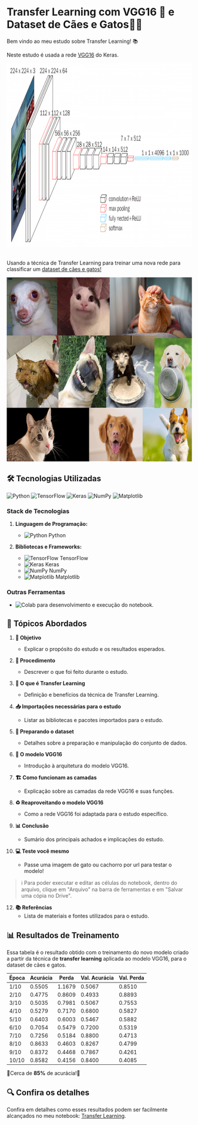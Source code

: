 # Transfer Learning com VGG16 🧠 e Dataset de Cães e Gatos🐶🐱 

Bem vindo ao meu estudo sobre Transfer Learning! 📚

Neste estudo é usada a rede [VGG16](https://keras.io/api/applications/vgg/#vgg16-function) do Keras.
<div align="center">
  <img src="/imgs/estrutura_vgg16.png" alt="Arquitetura VGG16" height=500px width=650px/>
</div>
<br>

Usando a técnica de Transfer Learning para treinar uma nova rede para classificar um [dataset de cães e gatos!](https://www.microsoft.com/en-us/download/details.aspx?id=54765)
<br>
<div align="center">
  <img src="/imgs/dataset.png" alt="Dataset"  height=500px width=650px/>
</div>

## 🛠️ Tecnologias Utilizadas

![Python](https://img.shields.io/badge/-Python-333?style=flat&logo=python&logoColor=white)
![TensorFlow](https://img.shields.io/badge/-TensorFlow-FF6F00?style=flat&logo=tensorflow&logoColor=white)
![Keras](https://img.shields.io/badge/-Keras-D00000?style=flat&logo=keras&logoColor=white)
![NumPy](https://img.shields.io/badge/-NumPy-013243?style=flat&logo=numpy&logoColor=white)
![Matplotlib](https://img.shields.io/badge/-Matplotlib-11557C?style=flat&logo=matplotlib&logoColor=white)

### Stack de Tecnologias

1. **Linguagem de Programação:**
   - ![Python](https://img.shields.io/badge/-Python-333?style=flat&logo=python&logoColor=white) Python

2. **Bibliotecas e Frameworks:**
   - ![TensorFlow](https://img.shields.io/badge/-TensorFlow-FF6F00?style=flat&logo=tensorflow&logoColor=white) TensorFlow
   - ![Keras](https://img.shields.io/badge/-Keras-D00000?style=flat&logo=keras&logoColor=white) Keras
   - ![NumPy](https://img.shields.io/badge/-NumPy-013243?style=flat&logo=numpy&logoColor=white) NumPy
   - ![Matplotlib](https://img.shields.io/badge/-Matplotlib-11557C?style=flat&logo=matplotlib&logoColor=white) Matplotlib

### Outras Ferramentas

- ![Colab](https://img.shields.io/badge/-Google%20Colab-F9AB00?style=flat&logo=google-colab&logoColor=white) para desenvolvimento e execução do notebook.

## 📑 Tópicos Abordados

1. **🎯 Objetivo**
   - Explicar o propósito do estudo e os resultados esperados.

2. **📝 Procedimento**
   - Descrever o que foi feito durante o estudo.

3. **🔄 O que é Transfer Learning**
   - Definição e benefícios da técnica de Transfer Learning.

4. **📥 Importações necessárias para o estudo**
   - Listar as bibliotecas e pacotes importados para o estudo.

5. **📂 Preparando o dataset**
   - Detalhes sobre a preparação e manipulação do conjunto de dados.

6. **🧠 O modelo VGG16**
   - Introdução à arquitetura do modelo VGG16.

7. **🏗️ Como funcionam as camadas**
   - Explicação sobre as camadas da rede VGG16 e suas funções.

8. **♻️ Reaproveitando o modelo VGG16**
   - Como a rede VGG16 foi adaptada para o estudo específico.

9. **📊 Conclusão**
   - Sumário dos principais achados e implicações do estudo.

10. **💻 Teste você mesmo**
    - Passe uma imagem de gato ou cachorro por url para testar o modelo!
>ℹ️ Para poder executar e editar as células do notebook, dentro do arquivo, clique em "Arquivo" na barra de ferramentas e em "Salvar uma cópia no Drive".

12. **📚 Referências**
    - Lista de materiais e fontes utilizados para o estudo.


## 📊 Resultados de Treinamento
Essa tabela é o resultado obtido com o treinamento do novo modelo criado a partir da técnica de **transfer learning** aplicada ao modelo VGG16, para o dataset de cães e gatos.

| Época | Acurácia | Perda   | Val. Acurácia | Val. Perda |
|-------|----------|---------|---------------|------------|
| 1/10  | 0.5505   | 1.1679  | 0.5067        | 0.8510     |
| 2/10  | 0.4775   | 0.8609  | 0.4933        | 0.8893     |
| 3/10  | 0.5035   | 0.7981  | 0.5067        | 0.7553     |
| 4/10  | 0.5279   | 0.7170  | 0.6800        | 0.5827     |
| 5/10  | 0.6403   | 0.6003  | 0.5467        | 0.5882     |
| 6/10  | 0.7054   | 0.5479  | 0.7200        | 0.5319     |
| 7/10  | 0.7256   | 0.5184  | 0.8800        | 0.4713     |
| 8/10  | 0.8633   | 0.4603  | 0.8267        | 0.4799     |
| 9/10  | 0.8372   | 0.4468  | 0.7867        | 0.4261     |
| 10/10 | 0.8582   | 0.4156  | 0.8400        | 0.4085     |

🎉Cerca de **85%** de acurácia!🎉

## 🔍 Confira os detalhes
Confira em detalhes como esses resultados podem ser facilmente alcançados no meu notebook: [Transfer Learning](https://colab.research.google.com/drive/1iAtTVHvMrdut0jFS-CVh09KbLHI5B9xY?usp=sharing).
